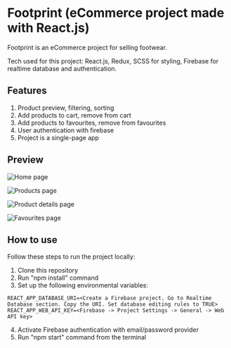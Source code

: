 # Footprint (eCommerce project made with React.js)

Footprint is an eCommerce project for selling footwear.

Tech used for this project: React.js, Redux, SCSS for styling, Firebase for realtime database and authentication.

## Features

1. Product preview, filtering, sorting
2. Add products to cart, remove from cart
3. Add products to favourites, remove from favourites
4. User authentication with firebase
5. Project is a single-page app

## Preview  

![Home page](https://user-images.githubusercontent.com/84922120/144010775-6d907102-f2eb-4cd7-9f84-ba2e7179b5f8.png)

![Products page](https://user-images.githubusercontent.com/84922120/144010787-2ebaab18-5e0d-495b-b3b3-a85caf5af48a.png)

![Product details page](https://user-images.githubusercontent.com/84922120/144010790-6efd18ad-ff55-4614-9581-b3ccb0140fa6.png)

![Favourites page](https://user-images.githubusercontent.com/84922120/144010798-f393c9e6-233f-4d5a-b7c6-2a07a6c924dd.png)

## How to use

Follow these steps to run the project locally:

1. Clone this repository 
2. Run "npm install" command
3. Set up the following environmental variables:
```
REACT_APP_DATABASE_URI=<Create a Firebase project. Go to Realtime Database section. Copy the URI. Set database editing rules to TRUE>
REACT_APP_WEB_API_KEY=<Firebase -> Project Settings -> General -> Web API key>
```
4. Activate Firebase authentication with email/password provider 
5. Run "npm start" command from the terminal 
